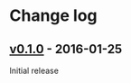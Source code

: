 # Change log

## [v0.1.0] - 2016-01-25

Initial release

[v0.1.0]: https://github.com/peter-murach/rspec-benchmark/compare/v0.1.0
